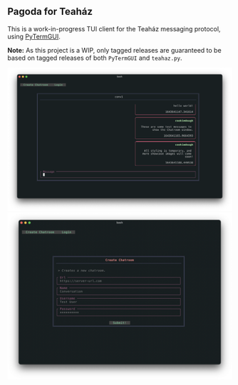 Pagoda for Teaház
-----------------

This is a work-in-progress TUI client for the Teaház messaging protocol,
using [PyTermGUI](https://github.com/bczsalba/pytermgui).

**Note:** As this project is a WIP, only tagged releases are guaranteed to be based on
tagged releases of both `PyTermGUI` and `teahaz.py`.

![Chatroom window](https://raw.githubusercontent.com/bczsalba/Pagoda/master/assets/chatroom.png)
![Create chatroom window](https://raw.githubusercontent.com/bczsalba/Pagoda/master/assets/teahazwindow.png)
